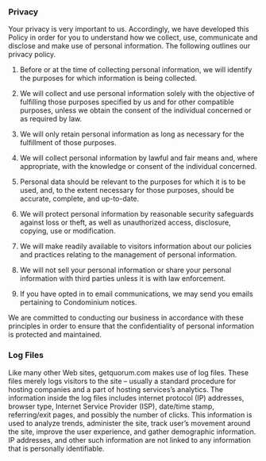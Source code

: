 ### Privacy

Your privacy is very important to us. Accordingly, we have developed this Policy in order for you to understand how we collect, use, communicate and disclose and make use of personal information. The following outlines our privacy policy.

1. Before or at the time of collecting personal information, we will identify the purposes for which information is being collected.

2. We will collect and use personal information solely with the objective of fulfilling those purposes specified by us and for other compatible purposes, unless we obtain the consent of the individual concerned or as required by law.

3. We will only retain personal information as long as necessary for the fulfillment of those purposes.

4. We will collect personal information by lawful and fair means and, where appropriate, with the knowledge or consent of the individual concerned.

5. Personal data should be relevant to the purposes for which it is to be used, and, to the extent necessary for those purposes, should be accurate, complete, and up-to-date.

6. We will protect personal information by reasonable security safeguards against loss or theft, as well as unauthorized access, disclosure, copying, use or modification.

7. We will make readily available to visitors information about our policies and practices relating to the management of personal information.

8. We will not sell your personal information or share your personal information with third parties unless it is with law enforcement.

9. If you have opted in to email communications, we may send you emails pertaining to Condominium notices.

We are committed to conducting our business in accordance with these principles in order to ensure that the confidentiality of personal information is protected and maintained.

### Log Files

Like many other Web sites, getquorum.com makes use of log files. These files merely logs visitors to the site – usually a standard procedure for hosting companies and a part of hosting services’s analytics. The information inside the log files includes internet protocol (IP) addresses, browser type, Internet Service Provider (ISP), date/time stamp, referring/exit pages, and possibly the number of clicks. This information is used to analyze trends, administer the site, track user’s movement around the site, improve the user experience, and gather demographic information. IP addresses, and other such information are not linked to any information that is personally identifiable.
